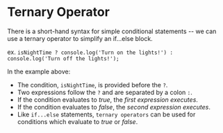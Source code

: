 # Ternary Operator

There is a short-hand syntax for simple conditional statements -- we can use a ternary operator to simplify an if...else block.

ex.
`isNightTime ? console.log('Turn on the lights!') : console.log('Turn off the lights!');`

In the example above:

- The condition, `isNightTime`, is provided before the `?`.
- Two expressions follow the `?` and are separated by a colon `:`.
- If the condition evaluates to *true*, the *first expression executes*.
- If the condition evaluates to *false*, the *second expression executes*.
- Like `if...else` statements, `ternary operators` can be used for conditions which evaluate to *true* or *false*.
